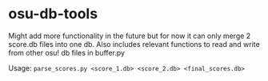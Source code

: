 # osu-db-tools

Might add more functionality in the future but for now it can only merge 2 score.db files into one db. Also includes relevant functions to read and write from other osu! db files in buffer.py

Usage:
```parse_scores.py <score_1.db> <score_2.db> <final_scores.db>```
